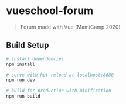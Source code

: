 # vueschool-forum

> Forum made with Vue (MamiCamp 2020)

## Build Setup

``` bash
# install dependencies
npm install

# serve with hot reload at localhost:8080
npm run dev

# build for production with minification
npm run build
